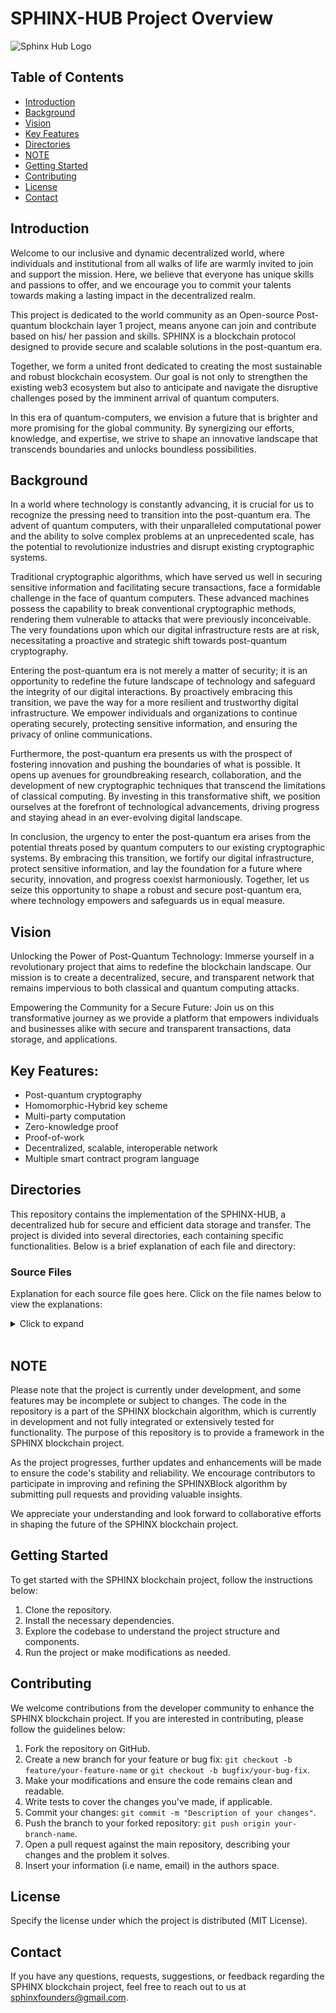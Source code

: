 # SPHINX-HUB Project Overview

![Sphinx Hub Logo](https://github.com/SPHINX-HUB-ORG/SPHINX-HUB/blob/main/asset/logo3-01.jpg)

## Table of Contents

- [Introduction](#introduction)
- [Background](#background)
- [Vision](#vision)
- [Key Features](#key-features)
- [Directories](#directories)
- [NOTE](#note)
- [Getting Started](#getting-started)
- [Contributing](#contributing)
- [License](#license)
- [Contact](#contact)

## Introduction

Welcome to our inclusive and dynamic decentralized world, where individuals and institutional from all walks of life are warmly invited to join and support the mission. Here, we believe that everyone has unique skills and passions to offer, and we encourage you to commit your talents towards making a lasting impact in the decentralized realm.

This project is dedicated to the world community as an Open-source Post-quantum blockchain layer 1 project, means anyone can join and contribute based on his/ her passion and skills. SPHINX is a blockchain protocol designed to provide secure and scalable solutions in the post-quantum era.

Together, we form a united front dedicated to creating the most sustainable and robust blockchain ecosystem. Our goal is not only to strengthen the existing web3 ecosystem but also to anticipate and navigate the disruptive challenges posed by the imminent arrival of quantum computers.

In this era of quantum-computers, we envision a future that is brighter and more promising for the global community. By synergizing our efforts, knowledge, and expertise, we strive to shape an innovative landscape that transcends boundaries and unlocks boundless possibilities.

## Background

In a world where technology is constantly advancing, it is crucial for us to recognize the pressing need to transition into the post-quantum era. The advent of quantum computers, with their unparalleled computational power and the ability to solve complex problems at an unprecedented scale, has the potential to revolutionize industries and disrupt existing cryptographic systems.

Traditional cryptographic algorithms, which have served us well in securing sensitive information and facilitating secure transactions, face a formidable challenge in the face of quantum computers. These advanced machines possess the capability to break conventional cryptographic methods, rendering them vulnerable to attacks that were previously inconceivable. The very foundations upon which our digital infrastructure rests are at risk, necessitating a proactive and strategic shift towards post-quantum cryptography.

Entering the post-quantum era is not merely a matter of security; it is an opportunity to redefine the future landscape of technology and safeguard the integrity of our digital interactions. By proactively embracing this transition, we pave the way for a more resilient and trustworthy digital infrastructure. We empower individuals and organizations to continue operating securely, protecting sensitive information, and ensuring the privacy of online communications.

Furthermore, the post-quantum era presents us with the prospect of fostering innovation and pushing the boundaries of what is possible. It opens up avenues for groundbreaking research, collaboration, and the development of new cryptographic techniques that transcend the limitations of classical computing. By investing in this transformative shift, we position ourselves at the forefront of technological advancements, driving progress and staying ahead in an ever-evolving digital landscape.

In conclusion, the urgency to enter the post-quantum era arises from the potential threats posed by quantum computers to our existing cryptographic systems. By embracing this transition, we fortify our digital infrastructure, protect sensitive information, and lay the foundation for a future where security, innovation, and progress coexist harmoniously. Together, let us seize this opportunity to shape a robust and secure post-quantum era, where technology empowers and safeguards us in equal measure.

## Vision

Unlocking the Power of Post-Quantum Technology:
Immerse yourself in a revolutionary project that aims to redefine the blockchain landscape. Our mission is to create a decentralized, secure, and transparent network that remains impervious to both classical and quantum computing attacks.

Empowering the Community for a Secure Future:
Join us on this transformative journey as we provide a platform that empowers individuals and businesses alike with secure and transparent transactions, data storage, and applications.

## Key Features:
- Post-quantum cryptography
- Homomorphic-Hybrid key scheme
- Multi-party computation
- Zero-knowledge proof
- Proof-of-work
- Decentralized, scalable, interoperable network
- Multiple smart contract program language

## Directories

This repository contains the implementation of the SPHINX-HUB, a decentralized hub for secure and efficient data storage and transfer. The project is divided into several directories, each containing specific functionalities. Below is a brief explanation of each file and directory:

### Source Files

Explanation for each source file goes here. Click on the file names below to view the explanations:

<details>
<summary>Click to expand</summary>
<br>

### 1. [Asset.cpp](https://github.com/SPHINX-HUB-ORG/SPHINX-HUB/blob/main/src/Asset.cpp)

1. Class $SPX - The Crypto Asset:
- Represents a cryptocurrency asset with properties like id, name, and owner.
- It has functions to get and set the id, name, and owner.
- The buy function allows someone to buy this crypto asset by updating the ownership.

2. Class AssetManager - Managing Assets:
- Handles the management of SPX crypto assets, including issuance, transfers, and ownership changes.
- It has functions like buySPX, issueSPX, setOwner, and transferSPX.

3. Generating a Unique ID:
- The generateUniqueId function creates a unique ID for assets using cryptographic key pairs (hybrid keys).
- The generated ID is based on the asset's public key.

4. Paying Transaction Fee:
- The payTransactionFee function handles transaction fees for asset operations.
- It is called after asset-related operations to deduct transaction fees from the payer's account.

5. Finding an Asset:
- The findAsset function searches for an asset with a given ID in the blockchain data.
- It returns a pointer to the asset if found, otherwise, it returns nullptr.

6. Halving Block Reward:
- The halveBlockReward function is called when the halving threshold is reached (e.g., every 210,000 blocks).
- It reduces the block reward or token issuance rate by halving it.

7. Generating Transaction Data:
- The generateTransactionData function creates transaction data for storing on the blockchain.
- It creates a transaction with inputs and outputs and serializes it to JSON format.
- The transaction is then signed with a private key to generate a signature for verification.

8. Asset Management Parameters:
The class contains parameters like totalSupply, maxSupply, halvingThreshold, and blockReward.
These parameters define the total supply of assets, maximum supply (e.g., 50 million), halving threshold, and initial block reward.
  
### 2. [Block.cpp](https://github.com/SPHINX-HUB-ORG/SPHINX-HUB/blob/main/src/Block.cpp)

1. Constructor:
- There are two constructors for creating a Block object.
- The first constructor takes the previousHash of the previous block and initializes other member variables like blockHeight, nonce, and difficulty.
- The second constructor adds a version parameter to set the block's version.

2. Function addTransaction:
- This function is used to add a transaction to the block.
- It takes a transaction as a string and appends it to the transactions_ vector.

3. Function calculateBlockHash:
- This function calculates the hash of the entire block's data (excluding the signature) using the SPHINXHash::SPHINX_256 function.
- It concatenates previousHash_, timestamp_, and all the transactions in transactions_ to form the data.
- The resulting data is then hashed using the SPHINX_256 hash function, and the hash is returned.

4. Function calculateMerkleRoot:
- This function calculates the Merkle root hash of the transactions in the block using the SPHINXMerkleBlock::constructMerkleTree function.
- The constructMerkleTree function is called with the transactions_ vector, and the resulting Merkle root is returned.

5. Function signMerkleRoot:
- This function signs the provided Merkle root with the SPHINCS+ private key and stores the signature and Merkle root in the block.
- The signature_ is set using the SPHINXSign::sign_data function with the provided private key.
- The storedMerkleRoot_ is set with the input merkleRoot.

6. Function verifySignature:
- This function verifies the block's signature using the provided public key.
- It calculates the block hash using the calculateBlockHash function and then calls the SPHINXSign::verify_data function with the block hash, signature, and public key.
- Returns true if the signature is valid, otherwise false.

7. Function verifyMerkleRoot:
- This function verifies the stored Merkle root with the given public key.
- It calls the merkleBlock.verifyMerkleRoot function with the storedMerkleRoot_ and transactions_.
- Returns true if the Merkle root is valid, otherwise false.

8. Function verifyBlock:
- This function verifies the entire block with the given public key by calling verifySignature and verifyMerkleRoot.
- Returns true if both the signature and Merkle root are valid, otherwise false.

9. Function mineBlock:
- This function is used to mine the block with the given difficulty.
- It attempts to find a valid block hash that meets the specified difficulty level (starting with leading zeros).
- It repeatedly increments the nonce_ value and recalculates the block hash until a valid hash is found.
- Once a valid hash is found, the function updates the UTXO (Unspent Transaction Outputs) set based on the transactions included in the block and returns true.
- If no valid hash is found, the function returns false.

10. Serialization and Deserialization Functions:
- Functions like toJson, fromJson, save, and load handle serialization and deserialization of the block data to/from JSON format and files.
Functions for Database Interaction:
- saveToDatabase and loadFromDatabase are used to save and load block data to/from a distributed database using the SPHINXDb::DistributedDb class.

11. Getter Functions:
- Various getter functions (e.g., getPreviousHash, getMerkleRoot, getSignature, etc.) are provided to access the private member variables of the Block class.
- These functions together form the core functionality of the SPHINXBlock::Block class, which is used to represent and manage individual blocks in a blockchain.

### 3. [Blockmanager.cpp](https://github.com/SPHINX-HUB-ORG/SPHINX-HUB/blob/main/src/BlockManager.cpp)

The Block Manager plays a pivotal role in the synchronization, validation, and storage of blocks. It handles incoming blocks from the network, ensures consensus rules are followed, and validates each block's transactions before incorporating them into the blockchain. Additionally, the Block Manager maintains the local copy of the blockchain, tracking the longest valid chain to maintain the network's consensus.

Within "BlockManager.cpp," you will find functions that facilitate block retrieval, storage, and organization. It coordinates with other components, such as the consensus mechanism and network communication, to ensure a coherent and consistent blockchain state across all nodes.

### 4. [Chain.cpp](https://github.com/SPHINX-HUB-ORG/SPHINX-HUB/blob/main/src/Chain.cpp)

Supports various operations like adding blocks, transferring funds between chains and shards, performing atomic swaps, and handling bridge transactions. Let's focus on the key functions and their purposes:

- addBlock: This function adds a new block to the blockchain. Before adding the block, it verifies the block's validity using a public key (SPHINXPubKey). If the block is valid, it is added to the chain.

- transferFromSidechain: This function transfers a block from a sidechain to the main chain. It first verifies the block's validity using a public key (SPHINXPubKey). If valid, the block is added to the main chain.

- handleBridgeTransaction: This function handles a bridge transaction, which involves transferring funds from one chain to another. It validates the transaction and, if valid, adds it to the target chain.

- performAtomicSwap: This function performs an atomic swap between the current chain and a target chain. Atomic swaps allow two parties to exchange assets atomically without the need for a trusted third party. The function verifies the validity of the transactions and balances before executing the swap.

- toJson and fromJson: These functions are used to convert the chain data to and from JSON format for storage and communication.

- getBalance and updateBalance: These functions manage the balances of addresses on the chain.

- createShard, joinShard, and transferToShard: These functions are used to create and manage shards, which are separate chains connected to the main chain.

- performShardAtomicSwap: This function performs an atomic swap between the current shard and a target shard.

The code is designed to be interoperable, meaning it supports interactions between different chains and shards through functions like transferFromSidechain, handleBridgeTransaction, and performShardAtomicSwap. It is also scalable as it supports the creation and management of multiple shards, allowing for better resource utilization and transaction processing.


### 5. [Chainmanager.cpp](https://github.com/SPHINX-HUB-ORG/SPHINX-HUB/blob/main/src/ChainManager.cpp)

The Chain Manager acts as the central hub for blockchain management, providing functionalities for chain synchronization, conflict resolution, and chain selection. It ensures that all nodes in the network have the most up-to-date and consistent view of the blockchain. When conflicts or forks occur, the Chain Manager applies consensus rules to determine the longest valid chain, resolving any discrepancies and maintaining the blockchain's single source of truth.

In "ChainManager.cpp," you will find code for handling incoming blocks from the network, verifying their validity, and incorporating them into the local blockchain. It coordinates with other components, such as the Block Manager and Consensus Mechanism, to achieve network-wide consensus and ensure the blockchain's security and integrity.

The proper functioning of "ChainManager.cpp" is crucial to the stability and trustworthiness of the SPHINX-HUB blockchain. It plays a pivotal role in maintaining a unified and consistent view of the blockchain across all nodes, supporting the network's decentralization and facilitating secure and transparent transactions.

### 6. [Checksum.cpp](https://github.com/SPHINX-HUB-ORG/SPHINX-HUB/blob/main/src/Checksum.cpp)

Checksum function inspiration from bitcoin.

1. Generating address:
SPHINX addresses are derived from a public key through a series of cryptographic transformations.
A checksum is added to the address to provide a way of verifying its validity.
The address includes both the public key and the checksum.


2. Address verification:
- When a user wants to send funds to a SPHINX address, the recipient provides the address to the sender.
- The sender uses the address to validate the checksum.
- The checksum is recalculated from the address (excluding the existing checksum), and it should match the original checksum provided by the recipient.
- If the checksums match, the sender can be confident that the address is valid and funds will be sent to the intended recipient.

3. Error prevention:
- If the address is mistyped or contains errors, the checksum verification will fail, preventing the sender from sending funds to an incorrect or non-existent address.
- This helps reduce the risk of funds being lost due to human error.


### 7. [Client_http.cpp](https://github.com/SPHINX-HUB-ORG/SPHINX-HUB/blob/main/src/Client_http.cpp)

1. Handling HTTP Requests:
- The file contains functions and classes that handle incoming HTTP requests from clients or other nodes in the network.
- These functions are responsible for processing the requests and generating appropriate responses.

2. Verifying Requests:
- The "Client_http.cpp" file might include mechanisms to verify the authenticity and integrity of incoming requests.
- This could involve checking digital signatures, validating data formats, and ensuring that the requests comply with the protocol's specifications.

3. Sending HTTP Responses:
- After processing incoming requests, the "Client_http.cpp" file would generate appropriate HTTP responses to be sent back to the requesting clients or nodes.
- Responses could include data, status codes, or error messages, depending on the nature of the request.

4.Interacting with Other Modules:
- "Client_http.cpp"interact with other modules within the blockchain system, such as the consensus mechanism, blockchain data storage, or transaction processing components.
- This interaction ensures that incoming requests are handled appropriately and that the blockchain operates smoothly.

5. Handling Errors and Exception Handling:
- The file contains error handling and exception management mechanisms to deal with unexpected situations gracefully.
Proper error handling is crucial to maintaining the stability and security of the blockchain system.

### 8. [Common.cpp](https://github.com/SPHINX-HUB-ORG/SPHINX-HUB/blob/main/src/Common.cpp)

1. Utility Functions:
- Contain utility functions that perform common operations frequently needed across the blockchain system.
Examples of utility functions might include cryptographic operations, string manipulation, data conversions, and timestamp handling.
Data Structures:

- Define common data structures or data types that are used in different parts of the codebase.
These data structures may include objects, data containers, or custom data types tailored to the specific needs of the blockchain.
Configuration and Constants:

- The file could handle configurations and constants that are used throughout the blockchain system.
This might include network parameters, consensus rules, default settings, and other constant values.
Error Handling and Logging:

- Contain error handling mechanisms and logging functionalities to help debug and troubleshoot issues within the blockchain.

2. Cross-Platform Compatibility:
- If the blockchain project aims for cross-platform compatibility, "Common.cpp" might include code that ensures the system behaves consistently across different platforms and environments.

3. Modularity and Code Reusability:
- The file contributes to the overall modularity and code reusability of the blockchain project by centralizing commonly used functions and data structures.

### 9. [Hash.hpp](https://github.com/SPHINX-HUB-ORG/SPHINX-HUB/blob/main/src/Hash.hpp)

1. Function Declarations:
- Declaration functions that implement the hash function utilizing SWIFFTX with a 256-bit digest size.
- Function declarations would specify the input parameters and return type of the hash function.

2. SWIFFTX Algorithm:
- SWIFFTX is a cryptographic hash function designed to offer security and performance.

3. Data Structures and Constants:
- The file could define any necessary data structures or constants used in the hash function's implementation.
This might include buffers, state variables, or predefined constants used in the SWIFFTX algorithm.

### 10.  [Key.cpp](https://github.com/SPHINX-HUB-ORG/SPHINX-HUB/blob/main/src/Key.cpp) & [Hybrid_key.cpp](https://github.com/SPHINX-HUB-ORG/SPHINX-HUB/blob/main/src/Hybrid_Key.cpp)

The `Key.cpp` and `Hybrid_Key.cpp` leverages Post-Quantum Public-key Encryption and Key-establishment Algorithms [Crystals-kyber](https://csrc.nist.gov/Projects/post-quantum-cryptography/post-quantum-cryptography-standardization/round-3-submissions) as round-3 post-quantum winners.

In the thrilling era of quantum computers, where we find ourselves in a `Super Position` between classical and quantum realms, the choice of a hybrid key exchange scheme combining curve448 and Kyber1024 holds immense significance. Let's explore why this combination is the perfect fit.

1. Embracing the Best of Both Worlds: `curve448`, a battle-tested and widely adopted algorithm, provides a solid foundation of proven security and efficient key generation. On the other hand, `Kyber1024` represents the cutting-edge of post-quantum cryptography, designed to resist attacks from powerful quantum computers. By combining these two exceptional algorithms, we enter a "Super Position" where we benefit from the strengths of both classical and quantum-resistant cryptography.

2. Inspiration from Tech Giants: The widespread adoption of `curve448` and `Kyber1024` by the larger tech community serves as our guiding light and inspiration. These algorithms have garnered trust and confidence from experts and industry leaders, paving the way for their integration into our hybrid scheme. By following in the footsteps of these role models, we embrace a solution that is not only innovative but also aligns with industry best practices.

In this era of immense technological possibilities, the combination of `curve448` and `Kyber1024` in a hybrid key exchange scheme symbolizes our readiness to face the challenges presented by quantum computing. It demonstrates our commitment to leverage the proven track record of `curve448` and the promising resilience of `Kyber1024`. Together, these algorithms empower us to navigate the quantum landscape with confidence, ensuring the security and longevity of our cryptographic systems.

**Description and logic**;
- `Curve448` given 224-bit security level
- `Kyber-1024` given (equal AES-256) mean 256-bit security level
If we `merged` them it means we will achieve security level nearly `480-bytes`, this not lightweight but more secured


**Functions**;

- The code defines a function called `performX448KeyExchange` that performs the `curve448` key exchange given a private key, public key, and a buffer to store the shared key.

- It defines a structure called `HybridKeypair`, which holds the merged key pair consisting of a `Kyber1024` key pair and and `curve448` key pair, as well as PKE key pair, and a random number generator.

- The function `generate_hybrid_keypair` generates a hybrid key pair by generating a `Kyber1024` key pair, an `curve448` key pair, and a PKE key pair using appropriate functions. It returns the generated hybrid key pair.

- The function `deriveMasterKeyAndChainCode` is used to derive a master private key and chain code from a given seed using the `HMAC-SHA512` function. It returns the `derived master private key` and `chain code` as a pair.

- There are several utility functions defined, such as `deriveKeyHMAC_SHA512` to derive a key using `HMAC-SHA512`, `hashSWIFFTX512` to calculate the `SWIFFTX-512` hash of data, and `generateRandomNonce` to generate a random nonce.

- The function `deriveKeyHKDF` derives a key using the `HKDF` (HMAC-based Key Derivation Function) algorithm with `SHA256` as the default hash function.

- The function hash calculates the `SWIFFTX-256` hash of a given input.

- The function `generateKeyPair` generates a random private key and calculates the corresponding public key by hashing the private key.

- The function `generateAddress` generates an address from a given public key by hashing the public key and taking the first 20 bytes of the hash.

- The function `requestDigitalSignatur`e requests a digital signature for a given data using the provided hybrid key pair.

- The functions `encryptMessage` and `decryptMessage` are used to encrypt and decrypt a message, respectively, using the `Kyber1024` KEM (Key Encapsulation Mechanism).

- The functions `encapsulateHybridSharedSecret` and `decapsulateHybridSharedSecret` are used to encapsulate and decapsulate a shared secret using the `hybrid KEM`, which combines `curve448` and `Kyber1024`.

This code provides a set of functions and structures to support hybrid key generation, key exchange, encryption, decryption, and other cryptographic operations.


**The interaction and collaboration between Key.cpp and Hybrid_Key.hpp**

1. **SPHINXKey Namespace** interacts with the **SPHINXHybridKey Namespace** by calling the function `generate_hybrid_keypair` from the `SPHINXHybridKey` namespace. This function generates the hybrid keypair and its corresponding private and public keys.

2. The function `SPHINXKey::generateAddress` uses the `SPHINXHybridKey::SPHINXHash::SPHINX_256` function to hash the public key and generate an address based on the hash. This address is used for smart contract identification.

3. In `SPHINXHybridKey::generate_hybrid_keypair`, Kyber1024 and X448 keypairs are generated. The function also derives a master private key and chain code using HMAC-SHA512 from a seed value and then derives private and public keys from the master key and chain code using HMAC-SHA512.

4. The `SPHINXHybridKey` namespace provides functions to encrypt and decrypt messages using Kyber1024 for KEM (Key Encapsulation Mechanism).

5. The `SPHINXHybridKey::performX448KeyExchange` function performs the X448 key exchange.

6. The `SPHINXHybridKey` namespace also includes functions to encapsulate and decapsulate shared secrets using the hybrid KEM, combining the results of Kyber1024 and X448.

**Combined Usage**:
The combined usage of `SPHINXKey` and `SPHINXHybridKey` allows for the generation of secure hybrid keypairs that leverage the strengths of both Kyber1024 and X448 cryptographic algorithms. The hybrid keypairs can be used for various cryptographic purposes, including encryption, decryption, and key exchange, making it a versatile and robust cryptographic solution.

**NOTATION**;

The next roadmap as consideration long term security is to completely implement Homomorphic-Hybrid key generation scheme in the [Tfhe.cpp](https://github.com/SPHINX-HUB-ORG/SPHINX-HUB/blob/main/src/Tfhe.cpp) protocol the purpose is to leverage [TFHE](https://github.com/SPHINX-HUB-ORG/SPHINX-HUB/tree/main/src/Lib/Master-Lib/tfhe-master) library to achieve homomorphic and hybrid scheme key generaion at once.


### 11. [Mempool.cpp](https://github.com/SPHINX-HUB-ORG/SPHINX-HUB/blob/main/src/Mempool.hpp)

### 12. [Merkleblock.cpp](https://github.com/SPHINX-HUB-ORG/SPHINX-HUB/blob/main/src/MerkleBlock.cpp) & [Sign.hpp](https://github.com/SPHINX-HUB-ORG/SPHINX-HUB/blob/main/src/Sign.hpp)

The `SPHINXSign` and `SPHINXMerkleBlock` namespace leverages the power of Merkle trees based on the state-of-the-art [SPHINCS+](https://sphincs.org/) principle, which emerged as the 4th winner in the "Post-Quantum" cryptography competition held by the National Institute of Standards and Technology ([NIST](https://www.nist.gov/publications/breaking-category-five-sphincs-sha-256)).

SPHINCS+ (Stateless PHotonic Isogeny-based Signature Scheme) is a groundbreaking hybrid signature scheme that combines robust hash-based, code-based, and isogeny-based cryptographic components. Its primary goal is to achieve two critical properties: `statelessness` and `post-quantum` security.

In the advent of quantum computers, which have the potential to render traditional cryptographic algorithms vulnerable, the elimination or reduction of reliance on state becomes imperative. Quantum computers, with their ability to exist in multiple states simultaneously, pose significant risks to storing sensitive content in state. The concept of `statelessness` in SPHINCS+ aims to mitigate these risks by eliminating the reliance on state, providing resilience against attacks by powerful quantum computers.

Unlike alternative post-quantum digital signature algorithms such as [Crystals-dilithium](https://pq-crystals.org/dilithium/) which offer high levels of security but are susceptible to "side-channel attacks", side channel atttack means attack on devices, the bad actors can attack on devices to found the "Sign" then it can to used to sign any message that their want, our decision to employ SPHINCS+ as the foundation for our Merkle tree scheme and digital signature scheme ensures both the robustness against quantum adversaries and resistance to side-channel attacks.

With the `SPHINXMerkleBlock` namespace, we empower developers to harness the advanced capabilities of SPHINCS+ and build secure, future-proof applications that can withstand the challenges posed by the dawn of the quantum era.

We know that Hash-Based digital signature scheme is not lattice-based and relly on the strengthness of the hash-function, thats why our default [SPHINXHash](https://github.com/ChyKusuma/SPHINXHash) hash function is based on SWIFFTX which is rely on "Lattice-based", here our purposed is try to achieve both `Statelessness` and `Lattice-based` together at once.

Digital signature scheme like [Gottesman-chuang](https://www.researchgate.net/publication/2186040_Quantum_Digital_Signatures) its trully guarantee by Quantum-Laws, we aware about that, but it's still too expensive technology, its needed new infrastructure, new hardware, a lot of money will only spent into infrastructure, so for today its not solution for us and not applicable. One day, when the world already build the quantum infrastructure i.e Quantum Key Distribution we believed our construction will more safe.


Function

1. JSON and SPHINXKey Namespace

- The code starts with the use of `JSON` library with the alias json from the `nlohmann namespace`.
- Next, a namespace called `SPHINXKey` is declared, which contains a type `SPHINXPubKey` representing a `vector of unsigned` characters. It seems to be used for public keys.

2. Forward Declarations

- Three functions are forward-declared, which means their actual implementation is provided later in the code.
    - These functions are:
    - `generateOrRetrieveSecretKeySeed`: It's expected to generate or retrieve a secret key seed.
    - `generateOrRetrievePublicKeySeed`: It's expected to generate or retrieve a public key seed.
    - `verifySignature`: It's expected to verify a signature using a public key.

3. SPHINXMerkleBlock Namespace

- A new namespace named `SPHINXMerkleBlock` is defined, encapsulating all the classes and functions related to constructed the Merkle block.

4. Transaction class 
 
- The Transaction class represents a transaction and contains `data, signature`, and `publicKey` as its member variables.
It provides a member function `toJson()` to convert the transaction data into a `JSON-formatted` string.

5. Constants

- Several constants are declared, such as `SPHINCS_N, SPHINCS_H, SPHINCS_D, etc`., which might be used to call function from SPHINCS+ library.

 6.SignedTransaction Structure

- The `SignedTransactio`n structure represents a signed transaction and includes `transaction, transactionData, data, signature`, and `publicKey` as its members.

7. MerkleBlock class 

- The MerkleBlock class represents a `Merkle block` and includes several helper classes for `Merkle tree` construction: `ForsConstruction, WotsConstruction, HypertreeConstruction`, and `XmssConstruction`.
  - First the hash function used default hash function in library based on `SHAKE256 robust scheme`
  - Then it hashing again using `SPHINXHash` to ensure long term usage.

- It also contains functions for constructing the Merkle tree `(constructMerkleTree)` and verifying the Merkle root `(verifyMerkleRoot)`.

8. Calculate block header

- This function takes the `previous block hash, Merkle root, timestamp`, and `nonce` as inputs and returns the hash of the block's header data.

9. verifyIntegrity Function

This function calls `verifyBlock` and `verifyChain` functions from `Verify.hpp` and prints the results of block and chain integrity verification.

10. sphinxKeyToString Function

- This function converts the SPHINX public key to a string representation.

11. generateHybridKeyPair Function

- This function generates a hybrid key pair using functions from `Key.cpp` It returns the private key as a string and the public key as a `SPHINXKey::SPHINXPubKey`.

12. MerkleTree Construction

- The `constructMerkleTree` function recursively constructs the Merkle tree from a vector of signed transactions.
verifyMerkleRoot Function

13 verifyMerkleRoot Function

- The verifyMerkleRoot function verifies the Merkle root against a vector of transactions, ensuring the validity of transactions using their signatures.

14. hashTransactions Function

- This function calculates the hash of two transactions using the `SPHINX_256` hash function.

15. buildMerkleRoot Function

- This function constructs the Merkle root from a vector of transactions using recursion.

16. Signing and Key Generation Functions

- The sign function is used for signing a message using the SPHINCS signature scheme.
  
- The nested classes `ForsConstruction, WotsConstruction, HypertreeConstruction`, and `XmssConstruction` handle various steps in constructing the `Merkle tree`, involving different cryptographic functions.

17. Verification Function
- The verifySignature function is used to verify the signature of a transaction using the provided public key.

These components work together to provide functionality for constructing and verifying Merkle trees using the SPHINCS+ cryptographic scheme.

*NOTATION

1.  In the provided code for "sign.hpp" and "merkleblock.cpp" the SPHINCS+ implementation appears to be stateless. The functions for `signing` and `verifying` transactions do not rely on any previous state or stored information, and the signing process is done independently for each transaction.

2. The next roadmap is to add additional features to used [Multi-party Computation](https://github.com/SPHINX-HUB-ORG/SPHINX-HUB/tree/main/src/Lib/MPC) in this digital signature scheme, we needed to created protocol to interact with the library to provided secure digital signature scheme to ensure long term security guarantee.


### 13. [Miner.cpp](https://github.com/SPHINX-HUB-ORG/SPHINX-HUB/blob/main/src/Miner.cpp)

### 14. [Node.cpp](https://github.com/SPHINX-HUB-ORG/SPHINX-HUB/blob/main/src/Node.cpp)

### 15. [Params.cpp](https://github.com/SPHINX-HUB-ORG/SPHINX-HUB/blob/main/src/Params.cpp)

### 16. [Plotpow.cpp](https://github.com/SPHINX-HUB-ORG/SPHINX-HUB/blob/main/src/PlotPoW.hpp)

### 17. [PoW.hpp](https://github.com/SPHINX-HUB-ORG/SPHINX-HUB/blob/main/src/PoW.hpp)

### 18. [Requests.hpp](https://github.com/SPHINX-HUB-ORG/SPHINX-HUB/blob/main/src/Requests.hpp)

### 19. [Script.cpp](https://github.com/SPHINX-HUB-ORG/SPHINX-HUB/blob/main/src/Script.cpp)

### 20. [Server.cpp](https://github.com/SPHINX-HUB-ORG/SPHINX-HUB/blob/main/src/Server_http.cpp)

### 21. [Tfhe.cpp](https://github.com/SPHINX-HUB-ORG/SPHINX-HUB/blob/main/src/Tfhe.cpp)

### 22. [Transaction.cpp](https://github.com/SPHINX-HUB-ORG/SPHINX-HUB/blob/main/src/Transaction.cpp)

### 23. [Utils.cpp](https://github.com/SPHINX-HUB-ORG/SPHINX-HUB/blob/main/src/Utils.cpp)

### 24. [Utxo.cpp](https://github.com/SPHINX-HUB-ORG/SPHINX-HUB/blob/main/src/Utxo.cpp)

### 25. [Verify.hpp](https://github.com/SPHINX-HUB-ORG/SPHINX-HUB/blob/main/src/Verify.hpp)

### 26. [Wallet.cpp](https://github.com/SPHINX-HUB-ORG/SPHINX-HUB/blob/main/src/Wallet.cpp)

### 27. [Base58.c](https://github.com/SPHINX-HUB-ORG/SPHINX-HUB/blob/main/src/base58.c)

### 28. [Base58check.cpp](https://github.com/SPHINX-HUB-ORG/SPHINX-HUB/blob/main/src/base58check.cpp)

### 29. [db.cpp](https://github.com/SPHINX-HUB-ORG/SPHINX-HUB/blob/main/src/db.cpp)

</details>
<br>


## NOTE

Please note that the project is currently under development, and some features may be incomplete or subject to changes. The code in the repository is a part of the SPHINX blockchain algorithm, which is currently in development and not fully integrated or extensively tested for functionality. The purpose of this repository is to provide a framework in the SPHINX blockchain project.

As the project progresses, further updates and enhancements will be made to ensure the code's stability and reliability. We encourage contributors to participate in improving and refining the SPHINXBlock algorithm by submitting pull requests and providing valuable insights.

We appreciate your understanding and look forward to collaborative efforts in shaping the future of the SPHINX blockchain project.


## Getting Started
To get started with the SPHINX blockchain project, follow the instructions below:

1. Clone the repository.
2. Install the necessary dependencies.
3. Explore the codebase to understand the project structure and components.
4. Run the project or make modifications as needed.


## Contributing

We welcome contributions from the developer community to enhance the SPHINX blockchain project. If you are interested in contributing, please follow the guidelines below:

1. Fork the repository on GitHub.
2. Create a new branch for your feature or bug fix: `git checkout -b feature/your-feature-name` or `git checkout -b bugfix/your-bug-fix`.
3. Make your modifications and ensure the code remains clean and readable.
4. Write tests to cover the changes you've made, if applicable.
5. Commit your changes: `git commit -m "Description of your changes"`.
6. Push the branch to your forked repository: `git push origin your-branch-name`.
7. Open a pull request against the main repository, describing your changes and the problem it solves.
8. Insert your information (i.e name, email) in the authors space.

## License
Specify the license under which the project is distributed (MIT License).

## Contact
If you have any questions, requests, suggestions, or feedback regarding the SPHINX blockchain project, feel free to reach out to us at [sphinxfounders@gmail.com](mailto:sphinxfounders@gmail.com).
